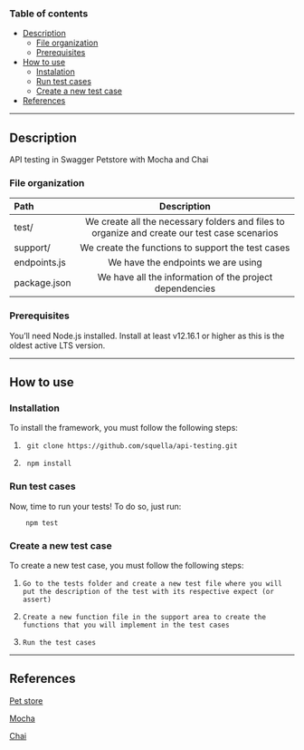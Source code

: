 ### Table of contents

- [Description](#description)
    - [File organization](#fileOrganization)
    - [Prerequisites](#prerequisites)
- [How to use](#how-to-use)
    - [Instalation](#instalation)
    - [Run test cases](#runTest)
    - [Create a new test case](#createNewTest)
- [References](#references)
---
## Description

API testing in Swagger Petstore with Mocha and Chai

### File organization

 | Path | Description |
| :--- | :---: |
|test/ | We create all the necessary folders and files to organize and create our test case scenarios |
|support/ | We create the functions to support the test cases |
|endpoints.js | We have the endpoints we are using |
|package.json | We have all the information of the project dependencies |

### Prerequisites

You’ll need Node.js installed. Install at least v12.16.1 or higher as this is the oldest active LTS version.

--- 

## How to use 

### Installation
To install the framework, you must follow the following steps:   

1. ``` 
    git clone https://github.com/squella/api-testing.git
2. ```
    npm install
### Run test cases 

Now, time to run your tests!
To do so, just run:
```
    npm test
```

### Create a new test case

To create a new test case, you must follow the following steps:

1. ```
   Go to the tests folder and create a new test file where you will put the description of the test with its respective expect (or assert) 
2. ```
   Create a new function file in the support area to create the functions that you will implement in the test cases
3. ```
   Run the test cases
---
## References

[Pet store](https://petstore.swagger.io/)

[Mocha](https://mochajs.org/)

[Chai](https://www.chaijs.com/)
